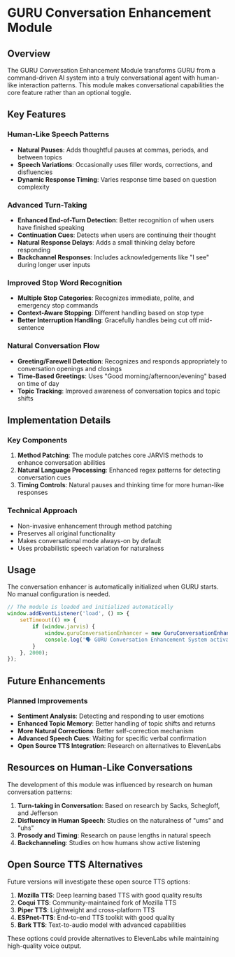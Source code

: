 # GURU Conversation Enhancement Module

## Overview
The GURU Conversation Enhancement Module transforms GURU from a command-driven AI system into a truly conversational agent with human-like interaction patterns. This module makes conversational capabilities the core feature rather than an optional toggle.

## Key Features

### Human-Like Speech Patterns
- **Natural Pauses**: Adds thoughtful pauses at commas, periods, and between topics
- **Speech Variations**: Occasionally uses filler words, corrections, and disfluencies
- **Dynamic Response Timing**: Varies response time based on question complexity

### Advanced Turn-Taking
- **Enhanced End-of-Turn Detection**: Better recognition of when users have finished speaking
- **Continuation Cues**: Detects when users are continuing their thought
- **Natural Response Delays**: Adds a small thinking delay before responding
- **Backchannel Responses**: Includes acknowledgements like "I see" during longer user inputs

### Improved Stop Word Recognition
- **Multiple Stop Categories**: Recognizes immediate, polite, and emergency stop commands
- **Context-Aware Stopping**: Different handling based on stop type
- **Better Interruption Handling**: Gracefully handles being cut off mid-sentence

### Natural Conversation Flow
- **Greeting/Farewell Detection**: Recognizes and responds appropriately to conversation openings and closings
- **Time-Based Greetings**: Uses "Good morning/afternoon/evening" based on time of day
- **Topic Tracking**: Improved awareness of conversation topics and topic shifts

## Implementation Details

### Key Components
1. **Method Patching**: The module patches core JARVIS methods to enhance conversation abilities
2. **Natural Language Processing**: Enhanced regex patterns for detecting conversation cues
3. **Timing Controls**: Natural pauses and thinking time for more human-like responses

### Technical Approach
- Non-invasive enhancement through method patching
- Preserves all original functionality
- Makes conversational mode always-on by default
- Uses probabilistic speech variation for naturalness

## Usage

The conversation enhancer is automatically initialized when GURU starts. No manual configuration is needed.

```javascript
// The module is loaded and initialized automatically
window.addEventListener('load', () => {
    setTimeout(() => {
        if (window.jarvis) {
            window.guruConversationEnhancer = new GuruConversationEnhancer(window.jarvis);
            console.log('🗣️ GURU Conversation Enhancement System activated');
        }
    }, 2000);
});
```

## Future Enhancements

### Planned Improvements
- **Sentiment Analysis**: Detecting and responding to user emotions
- **Enhanced Topic Memory**: Better handling of topic shifts and returns
- **More Natural Corrections**: Better self-correction mechanism
- **Advanced Speech Cues**: Waiting for specific verbal confirmation
- **Open Source TTS Integration**: Research on alternatives to ElevenLabs

## Resources on Human-Like Conversations

The development of this module was influenced by research on human conversation patterns:

1. **Turn-taking in Conversation**: Based on research by Sacks, Schegloff, and Jefferson
2. **Disfluency in Human Speech**: Studies on the naturalness of "ums" and "uhs"
3. **Prosody and Timing**: Research on pause lengths in natural speech
4. **Backchanneling**: Studies on how humans show active listening

## Open Source TTS Alternatives

Future versions will investigate these open source TTS options:

1. **Mozilla TTS**: Deep learning based TTS with good quality results
2. **Coqui TTS**: Community-maintained fork of Mozilla TTS
3. **Piper TTS**: Lightweight and cross-platform TTS
4. **ESPnet-TTS**: End-to-end TTS toolkit with good quality
5. **Bark TTS**: Text-to-audio model with advanced capabilities

These options could provide alternatives to ElevenLabs while maintaining high-quality voice output. 